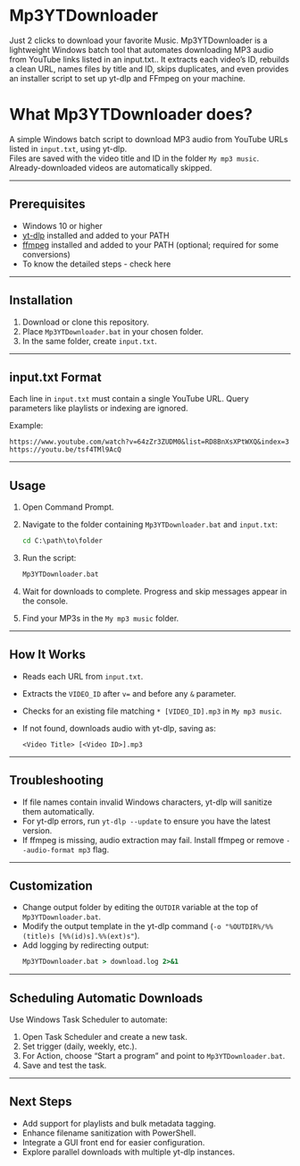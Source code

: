 # Mp3YTDownloader
Just 2 clicks to download your favorite Music. Mp3YTDownloader is a lightweight Windows batch tool that automates downloading MP3 audio from YouTube links listed in an input.txt.. It extracts each video’s ID, rebuilds a clean URL, names files by title and ID, skips duplicates, and even provides an installer script to set up yt-dlp and FFmpeg on your machine.


# What Mp3YTDownloader does?

A simple Windows batch script to download MP3 audio from YouTube URLs listed in `input.txt`, using yt-dlp.  
Files are saved with the video title and ID in the folder `My mp3 music`. Already-downloaded videos are automatically skipped.

---

## Prerequisites

- Windows 10 or higher  
- [yt-dlp](https://github.com/yt-dlp/yt-dlp) installed and added to your PATH  
- [ffmpeg](https://ffmpeg.org) installed and added to your PATH (optional; required for some conversions)  
- To know the detailed steps - check here
---

## Installation

1. Download or clone this repository.  
2. Place `Mp3YTDownloader.bat` in your chosen folder.  
3. In the same folder, create `input.txt`.

---

## input.txt Format

Each line in `input.txt` must contain a single YouTube URL. Query parameters like playlists or indexing are ignored.

Example:

```
https://www.youtube.com/watch?v=64zZr3ZUDM0&list=RD8BnXsXPtWXQ&index=3
https://youtu.be/tsf4TMl9AcQ
```

---

## Usage

1. Open Command Prompt.  
2. Navigate to the folder containing `Mp3YTDownloader.bat` and `input.txt`:  

   ```bat
   cd C:\path\to\folder
   ```

3. Run the script:

   ```bat
   Mp3YTDownloader.bat
   ```

4. Wait for downloads to complete. Progress and skip messages appear in the console.  
5. Find your MP3s in the `My mp3 music` folder.

---

## How It Works

- Reads each URL from `input.txt`.  
- Extracts the `VIDEO_ID` after `v=` and before any `&` parameter.  
- Checks for an existing file matching `* [VIDEO_ID].mp3` in `My mp3 music`.  
- If not found, downloads audio with yt-dlp, saving as:

  ```
  <Video Title> [<Video ID>].mp3
  ```

---

## Troubleshooting

- If file names contain invalid Windows characters, yt-dlp will sanitize them automatically.  
- For yt-dlp errors, run `yt-dlp --update` to ensure you have the latest version.  
- If ffmpeg is missing, audio extraction may fail. Install ffmpeg or remove `--audio-format mp3` flag.

---

## Customization

- Change output folder by editing the `OUTDIR` variable at the top of `Mp3YTDownloader.bat`.  
- Modify the output template in the yt-dlp command (`-o "%OUTDIR%/%%(title)s [%%(id)s].%%(ext)s"`).  
- Add logging by redirecting output:  
  ```bat
  Mp3YTDownloader.bat > download.log 2>&1
  ```

---

## Scheduling Automatic Downloads

Use Windows Task Scheduler to automate:

1. Open Task Scheduler and create a new task.  
2. Set trigger (daily, weekly, etc.).  
3. For Action, choose “Start a program” and point to `Mp3YTDownloader.bat`.  
4. Save and test the task.

---

## Next Steps

- Add support for playlists and bulk metadata tagging.  
- Enhance filename sanitization with PowerShell.  
- Integrate a GUI front end for easier configuration.  
- Explore parallel downloads with multiple yt-dlp instances.
